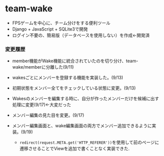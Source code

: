 # team-wake

- FPSゲームを中心に、チーム分けをする便利ツール
- Django + JavaScript + SQLite3で開発
- ログイン不要の、簡易版（データベースを使用しない）を作成←開発済

### 変更履歴
- member機能がWake機能に統合されていたのを切り分け、team-wake/memberに分離した(9/11)

- wakesごとにメンバーを登録する機能を実装した。(9/13)

- 初期状態をメンバー全てをチェックしている状態に変更。(9/13)

- Wakesのメンバーを編集する時に、自分が作ったメンバーだけを候補に出す処理に変更(9/17)←大変だった

- メンバー編集の見た目を変更。(9/17)

- メンバー編集画面と、wake編集画面の両方でメンバー追加できるように実装。(9/19)
  - ```redirect(request.META.get('HTTP_REFERER'))```を使用して前のページに遷移させることでViewを追加で書くことなく実装できた.
  
